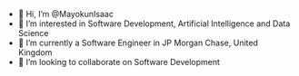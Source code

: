 - 👋 Hi, I’m @MayokunIsaac
- 👀 I’m interested in Software Development, Artificial Intelligence and Data Science
- 🌱 I’m currently a Software Engineer in JP Morgan Chase, United Kingdom 
- 💞️ I’m looking to collaborate on Software Development


<!---
MayokunIsaac/MayokunIsaac is a ✨ special ✨ repository because its `README.md` (this file) appears on your GitHub profile.
You can click the Preview link to take a look at your changes.
--->
